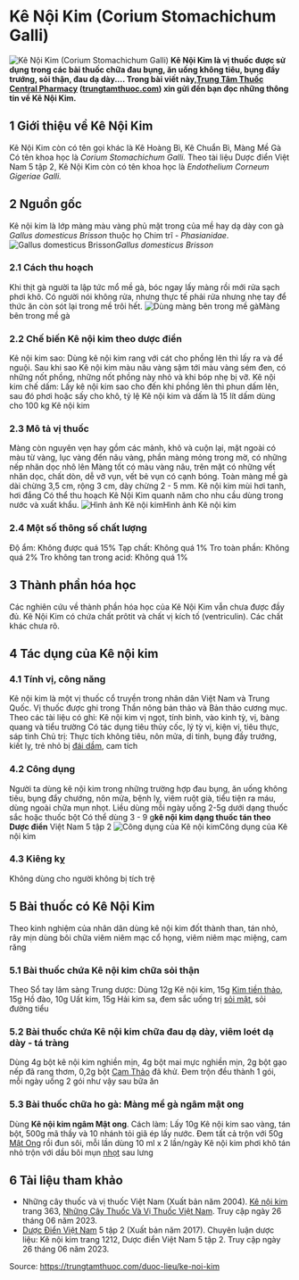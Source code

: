 # Kê Nội Kim (Corium Stomachichum Galli)

![Kê Nội Kim \(Corium Stomachichum Galli\)](https://trungtamthuoc.com/images/others/ke-noi-kim-1-5268.jpg)
**Kê Nội Kim là vị thuốc được sử dụng trong các bài thuốc chữa đau bụng, ăn uống không tiêu, bụng đầy trướng, sỏi thận, đau dạ dày.... Trong bài viết này,[Trung Tâm Thuốc Central Pharmacy](https://trungtamthuoc.com/ "Trung Tâm Thuốc Central Pharmacy") ([trungtamthuoc.com](https://trungtamthuoc.com/ "trungtamthuoc.com")) xin gửi đến bạn đọc những thông tin về Kê Nội Kim.**
##  1 Giới thiệu về Kê Nội Kim
Kê Nội Kim còn có tên gọi khác là Kê Hoàng Bì, Kê Chuẩn Bì, Màng Mề Gà
Có tên khoa học là  _Corium Stomachichum Galli._ Theo tài liệu Dược điển Việt Nam 5 tập 2, Kê Nội Kim còn có tên khoa học là _Endothelium Corneum Gigeriae Galli._
##  2 Nguồn gốc
Kê nội kim là lớp màng màu vàng phủ mặt trong của mề hay dạ dày con gà _Gallus domesticus Brisson_ thuộc họ Chim trĩ -  _Phasianidae_. 
![Gallus domesticus Brisson ](https://trungtamthuoc.com/images/item/ke-noi-kim-2.jpg)_Gallus domesticus Brisson_
### 2.1 Cách thu hoạch
Khi thịt gà người ta lập tức mổ mề gà, bóc ngay lấy màng rồi mới rửa sạch phơi khô. Có người nói không rửa, nhưng thực tế phải rửa nhưng nhẹ tay để thức ăn còn sót lại trong mề trôi hết.
![Dùng màng bên trong mề gà ](https://trungtamthuoc.com/images/item/ke-noi-kim-3.jpg)Màng bên trong mề gà
### 2.2 Chế biến Kê nội kim theo dược điển
Kê nội kim sao: Dùng kê nội kim rang với cát cho phồng lên thì lấy ra và để nguội. Sau khi sao Kê nội kim màu nâu vàng sậm tới màu vàng sém đen, có những nốt phồng, những nốt phồng này nhỏ và khi bóp nhẹ bị vỡ.
Kê nội kim chế dấm: Lấy kê nội kim sao cho đến khi phồng lên thì phun dấm lên, sau đó phơi hoặc sấy cho khô, tỷ lệ Kê nội kim và dấm là 15 lít dấm dùng cho 100 kg Kê nội kim
### 2.3 Mô tả vị thuốc
Màng còn nguyên vẹn hay gồm các mảnh, khô và cuộn lại, mặt ngoài có màu từ vàng, lục vàng đến nâu vàng, phần màng mỏng trong mờ, có những nếp nhăn dọc nhô lên
Màng tốt có màu vàng nâu, trên mặt có những vết nhăn dọc, chất dòn, dễ vỡ vụn, vết bẻ vụn có cạnh bóng. Toàn màng mề gà dài chừng 3,5 cm, rộng 3 cm, dày chừng 2 - 5 mm.
Kê nội kim mùi hơi tanh, hơi đắng
Có thể thu hoạch Kê Nội Kim quanh năm cho nhu cầu dùng trong nước và xuất khẩu. 
![Hình ảnh Kê nội kim](https://trungtamthuoc.com/images/item/ke-noi-kim-4.jpg)Hình ảnh Kê nội kim
### 2.4 Một số thông số chất lượng
Độ ẩm: Không được quá 15%
Tạp chất: Không quá 1%
Tro toàn phần: Không quá 2%
Tro không tan trong acid: Không quá 1%
##  3 Thành phần hóa học
Các nghiên cứu về thành phần hóa học của Kê Nội Kim vẫn chưa được đầy đủ. Kê Nội Kim có chứa chất prôtit và chất vị kích tố (ventriculin). Các chất khác chưa rõ. 
##  4 Tác dụng của Kê nội kim
### 4.1 Tính vị, công năng
Kê nội kim là một vị thuốc cổ truyền trong nhân dân Việt Nam và Trung Quốc. Vị thuốc được ghi trong Thần nông bản thảo và Bản thảo cương mục. 
Theo các tài liệu có ghi: Kê nội kim vị ngọt, tính bình, vào kinh tỳ, vị, bàng quang và tiểu trường
Có tác dụng tiêu thủy cốc, lý tỳ vị, kiện vị, tiêu thực, sáp tinh
Chủ trị: Thực tích không tiêu, nôn mửa, di tinh, bụng đầy trướng, kiết lỵ, trẻ nhỏ bị [đái dầm](https://trungtamthuoc.com/bai-viet/dai-dam-o-tre-em "đái dầm"), cam tích
### 4.2 Công dụng
Người ta dùng kê nội kim trong những trường hợp đau bụng, ăn uống không tiêu, bụng đẩy chướng, nôn mửa, bệnh lỵ, viêm ruột già, tiểu tiện ra máu, dùng ngoài chữa mụn nhọt. 
Liều dùng mỗi ngày uống 2-5g dưới dạng thuốc sắc hoặc thuốc bột
Có thể dùng 3 - 9 g**kê nội kim dạng thuốc tán theo Dược điển** Việt Nam 5 tập 2
![Công dụng của Kê nội kim](https://trungtamthuoc.com/images/item/ke-noi-kim-5.jpg)Công dụng của Kê nội kim
### 4.3 Kiêng kỵ
Không dùng cho người không bị tích trệ
##  5 Bài thuốc có Kê Nội Kim
Theo kinh nghiệm của nhân dân dùng kê nội kim đốt thành than, tán nhỏ, rây mịn dùng bôi chữa viêm niêm mạc cổ họng, viêm niêm mạc miệng, cam răng
### 5.1 Bài thuốc chứa Kê nội kim chữa sỏi thận
Theo Sổ tay lâm sàng Trung dược: Dùng 12g Kê nội kim, 15g [Kim tiền thảo](https://trungtamthuoc.com/hoat-chat/kim-tien-thao "Kim tiền thảo"), 15g Hồ đào, 10g Uất kim, 15g Hải kim sa, đem sắc uống trị [sỏi mật](https://trungtamthuoc.com/bai-viet/nguyen-nhan-trieu-chung-cach-dieu-tri-va-phong-ngua-benh-soi-mat "sỏi mật"), sỏi đường tiểu
### 5.2 Bài thuốc chứa Kê nội kim chữa đau dạ dày, viêm loét dạ dày - tá tràng
Dùng 4g bột kê nội kim nghiền mịn, 4g bột mai mực nghiền mịn, 2g bột gạo nếp đã rang thơm, 0,2g bột [Cam Thảo](https://trungtamthuoc.com/duoc-lieu/cam-thao-32 "Cam Thảo") đã khử. Đem trộn đều thành 1 gói, mỗi ngày uống 2 gói như vậy sau bữa ăn
### 5.3 Bài thuốc chữa ho gà: Màng mề gà ngâm mật ong
Dùng **Kê nội kim ngâm Mật ong**. Cách làm: Lấy 10g Kê nội kim sao vàng, tán bột, 500g mã thầy và 10 nhánh tỏi giã ép lấy nước. Đem tất cả trộn với 50g [Mật Ong](https://trungtamthuoc.com/hoat-chat/mat-ong "Mật Ong") rồi đun sôi, mỗi lần dùng 10 ml x 2 lần/ngày
Kê nội kim phơi khô tán nhỏ trộn với dầu bôi mụn [nhọt](https://trungtamthuoc.com/bai-viet/nhot "nhọt") sau lưng
##  6 Tài liệu tham khảo
  * Những cây thuốc và vị thuốc Việt Nam (Xuất bản năm 2004). [Kê nội kim](https://trungtamthuoc.com/upload/pdf/nhung-cay-thuoc-va-vi-thuoc-viet-nam-trungtamthuoc.com.pdf#page=378) trang 363, [Những Cây Thuốc Và Vị Thuốc Việt Nam](https://trungtamthuoc.com/duoc-lieu "Những Cây Thuốc Và Vị Thuốc Việt Nam"). Truy cập ngày 26 tháng 06 năm 2023.
  * [Dược Điển Việt Nam](https://trungtamthuoc.com/bai-viet/duoc-dien-viet-nam "Dược Điển Việt Nam") 5 tập 2 (Xuất bản năm 2017). Chuyên luận dược liệu: Kê nội kim trang 1212, Dược điển Việt Nam 5 tập 2. Truy cập ngày 26 tháng 06 năm 2023.




Source: https://trungtamthuoc.com/duoc-lieu/ke-noi-kim